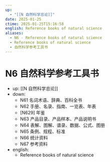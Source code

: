 ```yaml
---
up:
  - "[[N 自然科学总论]]"
date: 2025-01-25
ctime: 2025-01-25T15:16:58
english: Reference books of natural science
aliases:
  - N6 - Reference books of natural science
  - Reference books of natural science
  - 自然科学参考工具书
---
```


# N6 自然科学参考工具书

- up: [[N 自然科学总论]]
- down:
	- N61 名词术语、辞典、百科全书
	- N62 手册、名录、指南、一览表、年表
	- [N629] 年鉴
	- N63 产品目录、产品样本、产品说明书
	- N64 表解、图解、谱录、数据、公式、图册
	- N65 条例、规程、标准
	- N66 统计资料
	- N67 参考资料
- english:
	- Reference books of natural science
